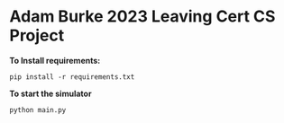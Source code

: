 # Adam Burke 2023 Leaving Cert CS Project

**To Install requirements:**

    pip install -r requirements.txt

**To start the simulator**

    python main.py